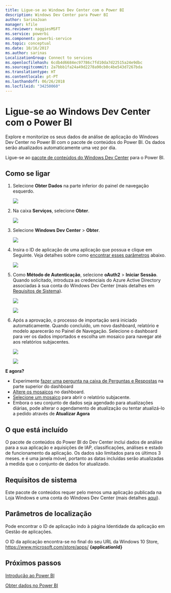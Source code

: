 ```yaml
---
title: Ligue-se ao Windows Dev Center com o Power BI
description: Windows Dev Center para Power BI
author: SarinaJoan
manager: kfile
ms.reviewer: maggiesMSFT
ms.service: powerbi
ms.component: powerbi-service
ms.topic: conceptual
ms.date: 10/16/2017
ms.author: sarinas
LocalizationGroup: Connect to services
ms.openlocfilehash: 6cdb4d6684ec97786c7fd10da7d22515a24e9dbc
ms.sourcegitcommit: 2a7bbb1fa24a49d2278a90cb0c4be543d7267bda
ms.translationtype: HT
ms.contentlocale: pt-PT
ms.lasthandoff: 06/26/2018
ms.locfileid: "34250060"
---
```

# <a name="connect-to-windows-dev-center-with-power-bi"></a>Ligue-se ao Windows Dev Center com o Power BI
Explore e monitorize os seus dados de análise de aplicação do Windows Dev Center no Power BI com o pacote de conteúdos do Power BI. Os dados serão atualizados automaticamente uma vez por dia.

Ligue-se ao [pacote de conteúdos do Windows Dev Center](https://app.powerbi.com/getdata/services/devcenter) para o Power BI.

## <a name="how-to-connect"></a>Como se ligar
1. Selecione **Obter Dados** na parte inferior do painel de navegação esquerdo.
   
   ![](media/service-connect-to-windows-dev-center/getdata.png)
2. Na caixa **Serviços**, selecione **Obter**.
   
   ![](media/service-connect-to-windows-dev-center/services.png)
3. Selecione **Windows Dev Center**  \> **Obter**.
   
   ![](media/service-connect-to-windows-dev-center/windowsdev.png)
4. Insira o ID de aplicação de uma aplicação que possua e clique em Seguinte. Veja detalhes sobre como [encontrar esses parâmetros](#FindingParams) abaixo.
   
   ![](media/service-connect-to-windows-dev-center/params.png)
5. Como **Método de Autenticação**, selecione **oAuth2** \> **Iniciar Sessão**. Quando solicitado, introduza as credenciais do Azure Active Directory associadas à sua conta do Windows Dev Center (mais detalhes em [Requisitos de Sistema](#Requirements)).
   
    ![](media/service-connect-to-windows-dev-center/creds.png)
   
    ![](media/service-connect-to-windows-dev-center/creds2.png)
6. Após a aprovação, o processo de importação será iniciado automaticamente. Quando concluído, um novo dashboard, relatório e modelo aparecerão no Painel de Navegação. Selecione o dashboard para ver os dados importados e escolha um mosaico para navegar até aos relatórios subjacentes.
   
    ![](media/service-connect-to-windows-dev-center/dashboard.png)
   
    ![](media/service-connect-to-windows-dev-center/report.png)

**E agora?**

* Experimente [fazer uma pergunta na caixa de Perguntas e Respostas](power-bi-q-and-a.md) na parte superior do dashboard
* [Altere os mosaicos](service-dashboard-edit-tile.md) no dashboard.
* [Selecione um mosaico](service-dashboard-tiles.md) para abrir o relatório subjacente.
* Embora o seu conjunto de dados seja agendado para atualizações diárias, pode alterar o agendamento de atualização ou tentar atualizá-lo a pedido através de **Atualizar Agora**

## <a name="whats-included"></a>O que está incluído
O pacote de conteúdos do Power BI do Dev Center inclui dados de análise para a sua aplicação e aquisições de IAP, classificações, análises e estado de funcionamento da aplicação. Os dados são limitados para os últimos 3 meses. e é uma janela móvel, portanto as datas incluídas serão atualizadas à medida que o conjunto de dados for atualizado.

<a name="Requirements"></a>

## <a name="system-requirements"></a>Requisitos de sistema
Este pacote de conteúdos requer pelo menos uma aplicação publicada na Loja Windows e uma conta do Windows Dev Center (mais detalhes [aqui](https://msdn.microsoft.com/windows/uwp/publish/manage-account-users)).

<a name="FindingParams"></a>

## <a name="finding-parameters"></a>Parâmetros de localização
Pode encontrar o ID de aplicação indo à página Identidade da aplicação em Gestão de aplicações.

O ID da aplicação encontra-se no final do seu URL da Windows 10 Store, https://www.microsoft.com/store/apps/ **{applicationId}**

## <a name="next-steps"></a>Próximos passos
[Introdução ao Power BI](service-get-started.md)

[Obter dados no Power BI](service-get-data.md)

